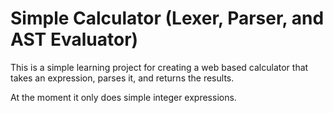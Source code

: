 # Simple Calculator (Lexer, Parser, and AST Evaluator)

This is a simple learning project for creating a web based calculator
that takes an expression, parses it, and returns the results.

At the moment it only does simple integer expressions.
